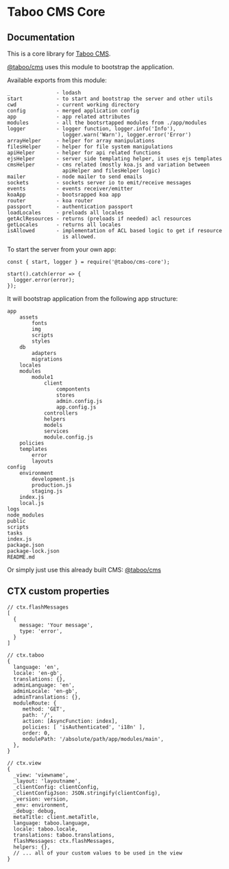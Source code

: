# Taboo CMS Core

## Documentation
This is a core library for [Taboo CMS](https://www.npmjs.com/package/@taboo/cms).

[@taboo/cms](https://www.npmjs.com/package/@taboo/cms) uses this module to bootstrap the application.

Available exports from this module:
```
_               - lodash
start           - to start and bootstrap the server and other utils
cwd             - current working directory
config          - merged application config
app             - app related attributes
modules         - all the bootsrtapped modules from ./app/modules
logger          - logger function, logger.info('Info'),
                  logger.warn('Warn'), logger.error('Error')
arrayHelper     - helper for array manipulations
filesHelper     - helper for file system manipulations
apiHelper       - helper for api related functions
ejsHelper       - server side templating helper, it uses ejs templates
cmsHelper       - cms related (mostly koa.js and variation between 
                  apiHelper and filesHelper logic)
mailer          - node mailer to send emails
sockets         - sockets server io to emit/receive messages
events          - events receiver/emitter
koaApp          - bootsrapped koa app
router          - koa router
passport        - authentication passport
loadLocales     - preloads all locales
getAclResources - returns (preloads if needed) acl resources
getLocales      - returns all locales
isAllowed       - implementation of ACL based logic to get if resource
                  is allowed.
```

To start the server from your own app:
```
const { start, logger } = require('@taboo/cms-core');

start().catch(error => {
  logger.error(error);
});
```

It will bootstrap application from the following app structure:
```
app
    assets
        fonts
        img
        scripts
        styles
    db
        adapters
        migrations
    locales
    modules
        module1
            client
                compontents
                stores
                admin.config.js
                app.config.js
            controllers
            helpers
            models
            services
            module.config.js
    policies
    templates
        error
        layouts
config
    environment
        development.js
        production.js
        staging.js
    index.js
    local.js
logs
node_modules
public
scripts
tasks
index.js
package.json
package-lock.json
README.md
```

Or simply just use this already built CMS:
[@taboo/cms](https://www.npmjs.com/package/@taboo/cms)


## CTX custom properties
```
// ctx.flashMessages
[
  {
    message: 'Your message',
    type: 'error',
  }
]

// ctx.taboo
{ 
  language: 'en',
  locale: 'en-gb',
  translations: {},
  adminLanguage: 'en',
  adminLocale: 'en-gb',
  adminTranslations: {},
  moduleRoute: {
     method: 'GET',
     path: '/',
     action: [AsyncFunction: index],
     policies: [ 'isAuthenticated', 'i18n' ],
     order: 0,
     modulePath: '/absolute/path/app/modules/main',
  },
}

// ctx.view
{
  _view: 'viewname',
  _layout: 'layoutname',
  _clientConfig: clientConfig,
  _clientConfigJson: JSON.stringify(clientConfig),
  _version: version,
  _env: environment,
  _debug: debug,
  metaTitle: client.metaTitle,
  language: taboo.language,
  locale: taboo.locale,
  translations: taboo.translations,
  flashMessages: ctx.flashMessages,
  helpers: {},
  // ... all of your custom values to be used in the view
}
```
